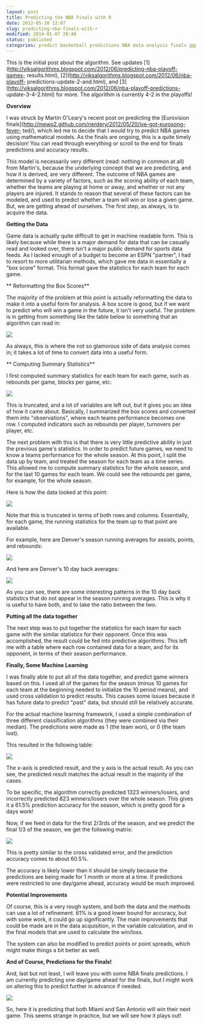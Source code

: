 ```yaml
---
layout: post
title: Predicting the NBA Finals with R
date: 2012-05-30 12:07
slug: predicting-nba-finals-with-r
modified: 2014-01-07 20:40
status: published
categories: predict basketball predictions NBA data analysis finals ggplot statistics regression R
---
```


This is the initial post about the algorithm. See updates
[1](http://viksalgorithms.blogspot.com/2012/06/predicting-nba-playoff-games-
results.html), [2](http://viksalgorithms.blogspot.com/2012/06/nba-playoff-
predictions-update-2-and.html), and
[3](http://viksalgorithms.blogspot.com/2012/06/nba-playoff-predictions-
update-3-4-2.html) for more. The algorithm is currently 4-2 in the playoffs!  
  
**Overview**  
  
I was struck by Martin O'Leary's recent post on predicting the [Eurovision
finals](http://mewo2.github.com/nerdery/2012/05/20/ive-got-eurosong-fever-
ted/), which led me to decide that I would try to predict NBA games using
mathematical models. As the finals are ongoing, this is a quite timely
decision! You can read through everything or scroll to the end for finals
predictions and accuracy results.  
  
This model is necessarily very different (read: nothing in common at all) from
Martin's, because the underlying concept that we are predicting, and how it is
derived, are very different. The outcome of NBA games are determined by a
variety of factors, such as the scoring ability of each team, whether the
teams are playing at home or away, and whether or not any players are injured.
It stands to reason that several of these factors can be modeled, and used to
predict whether a team will win or lose a given game. But, we are getting
ahead of ourselves. The first step, as always, is to acquire the data.  
  
**Getting the Data**  
  
Game data is actually quite difficult to get in machine readable form. This is
likely because while there is a major demand for data that can be casually
read and looked over, there isn't a major public demand for sports data feeds.
As I lacked enough of a budget to become an ESPN "partner", I had to resort to
more utilitarian methods, which gave me data in essentially a "box score"
format. This format gave the statistics for each team for each game.  
  
** Reformatting the Box Scores**  
  
The majority of the problem at this point is actually reformatting the data to
make it into a useful form for analysis. A box score is good, but if we want
to predict who will win a game in the future, it isn't very useful. The
problem is in getting from something like the table below to something that an
algorithm can read in:  

![](https://vik-affirm-assets.s3-us-west-1.amazonaws.com/box_Table.png)

As always, this is where the not so glamorous side of data analysis comes in;
it takes a lot of time to convert data into a useful form.  
  
** Computing Summary Statistics**  
  
I first computed summary statistics for each team for each game, such as
rebounds per game, blocks per game, etc:  

![](https://vik-affirm-assets.s3-us-west-1.amazonaws.com/game_boxes.png)

This is truncated, and a lot of variables are left out, but it gives you an
idea of how it came about. Basically, I summarized the box scores and
converted them into "observations", where each teams performance becomes one
row. I computed indicators such as rebounds per player, turnovers per player,
etc.  
  
The next problem with this is that there is very little predictive ability in
just the previous game's statistics. In order to predict future games, we need
to know a teams performance for the whole season. At this point, I split the
data up by team, and treated the season for each team as a time series. This
allowed me to compute summary statistics for the whole season, and for the
last 10 games for each team. We could see the rebounds per game, for example,
for the whole season.  
  
Here is how the data looked at this point:  

![](https://vik-affirm-assets.s3-us-west-1.amazonaws.com/summary_box.png)

Note that this is truncated in terms of both rows and columns. Essentially,
for each game, the running statistics for the team up to that point are
available.  
  
For example, here are Denver's season running averages for assists, points,
and rebounds:  

![](https://vik-affirm-assets.s3-us-west-1.amazonaws.com/denver_box.png)

And here are Denver's 10 day back averages:  

![](https://vik-affirm-assets.s3-us-west-1.amazonaws.com/denver_10_day.png)

As you can see, there are some interesting patterns in the 10 day back
statistics that do not appear in the season running averages. This is why it
is useful to have both, and to take the ratio between the two.  
  
**Putting all the data together**  
  
The next step was to put together the statistics for each team for each game
with the similar statistics for their opponent. Once this was accomplished,
the result could be fed into predictive algorithms. This left me with a table
where each row contained data for a team, and for its opponent, in terms of
their season performance.  
  
**Finally, Some Machine Learning**  
  
I was finally able to put all of the data together, and predict game winners
based on this. I used all of the games for the season (minus 10 games for each
team at the beginning needed to initialize the 10 period means), and used
cross validation to predict results. This causes some issues because it has
future data to predict "past" data, but should still be relatively accurate.  
  
For the actual machine learning framework, I used a simple combination of
three different classification algorithms (they were combined via their
median). The predictions were made as 1 (the team won), or 0 (the team lost).  
  
This resulted in the following table:  

![](https://vik-affirm-assets.s3-us-west-1.amazonaws.com/conf_mat.png)

The x-axis is predicted result, and the y axis is the actual result. As you
can see, the predicted result matches the actual result in the majority of the
cases.  
  
To be specific, the algorithm correctly predicted 1323 winners/losers, and
incorrectly predicted 823 winners/losers over the whole season. This gives it
a 61.5% prediction accuracy for the season, which is pretty good for a days
work!  
  
Now, if we feed in data for the first 2/3rds of the season, and we predict the
final 1/3 of the season, we get the following matrix:  

![](https://vik-affirm-assets.s3-us-west-1.amazonaws.com/conf_mat_future.png)

This is pretty similar to the cross validated error, and the prediction
accuracy comes to about 60.5%.  
  
The accuracy is likely lower than it should be simply because the predictions
are being made for 1 month or more at a time. If predictions were restricted
to one day/game ahead, accuracy would be much improved.  
  
**Potential Improvements**  
  
Of course, this is a very rough system, and both the data and the methods can
use a lot of refinement. 61% is a good lower bound for accuracy, but with some
work, it could go up significantly. The main improvements that could be made
are in the data acquisition, in the variable calculation, and in the final
models that are used to calculate the win/loss.  
  
The system can also be modified to predict points or point spreads, which
might make things a bit better as well.  
  
**And of Course, Predictions for the Finals!**  
  
And, last but not least, I will leave you with some NBA finals predictions. I
am currently predicting one day/game ahead for the finals, but I might work on
altering this to predict further in advance if needed.  
  

![](https://vik-affirm-assets.s3-us-west-1.amazonaws.com/predictions.png)

So, here it is predicting that both Miami and San Antonio will win their next
game. This seems strange in practice, but we will see how it plays out!